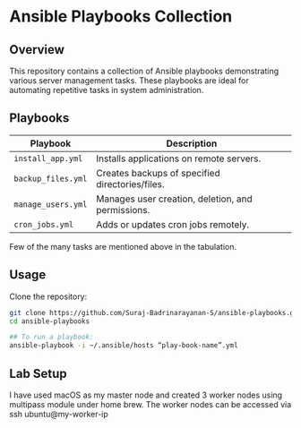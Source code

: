 # Ansible Playbooks Collection

## Overview
This repository contains a collection of Ansible playbooks demonstrating various server management tasks. These playbooks are ideal for automating repetitive tasks in system administration.

## Playbooks
| Playbook                  | Description                                     |
|---------------------------|-------------------------------------------------|
| `install_app.yml`         | Installs applications on remote servers.        |
| `backup_files.yml`        | Creates backups of specified directories/files. |
| `manage_users.yml`        | Manages user creation, deletion, and permissions. |
| `cron_jobs.yml`           | Adds or updates cron jobs remotely.             |

Few of the many tasks are mentioned above in the tabulation.

## Usage
Clone the repository:
   ```bash
   git clone https://github.com/Suraj-Badrinarayanan-S/ansible-playbooks.git
   cd ansible-playbooks

## To run a playbook: 
ansible-playbook -i ~/.ansible/hosts “play-book-name”.yml
```

## Lab Setup
I have used macOS as my master node and created 3 worker nodes using multipass module under home brew. The worker nodes can be accessed via ssh ubuntu@my-worker-ip




